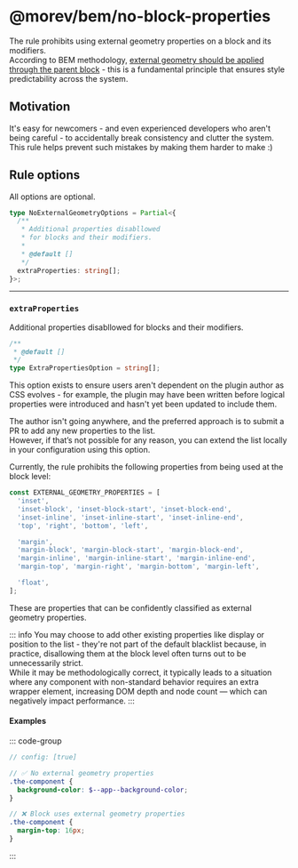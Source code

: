 # @morev/bem/no-block-properties

The rule prohibits using external geometry properties on a block and its modifiers. \
According to BEM methodology,
[external geometry should be applied through the parent block](https://en.bem.info/methodology/css/#external-geometry-and-positioning) -
this is a fundamental principle that ensures style predictability across the system.

## Motivation

It's easy for newcomers - and even experienced developers who aren't being careful -
to accidentally break consistency and clutter the system.
This rule helps prevent such mistakes by making them harder to make :)

## Rule options

All options are optional.

```ts
type NoExternalGeometryOptions = Partial<{
  /**
   * Additional properties disabllowed
   * for blocks and their modifiers.
   *
   * @default []
   */
  extraProperties: string[];
}>;
```

---

### `extraProperties`

Additional properties disabllowed for blocks and their modifiers.

```ts
/**
 * @default []
 */
type ExtraPropertiesOption = string[];
```

This option exists to ensure users aren't dependent on the plugin author as CSS evolves -
for example, the plugin may have been written before logical properties were introduced
and hasn't yet been updated to include them.

The author isn't going anywhere, and the preferred approach is to submit a PR to add any new properties to the list. \
However, if that’s not possible for any reason, you can extend the list locally in your configuration using this option.

Currently, the rule prohibits the following properties from being used at the block level:

```ts
const EXTERNAL_GEOMETRY_PROPERTIES = [
  'inset',
  'inset-block', 'inset-block-start', 'inset-block-end',
  'inset-inline', 'inset-inline-start', 'inset-inline-end',
  'top', 'right', 'bottom', 'left',

  'margin',
  'margin-block', 'margin-block-start', 'margin-block-end',
  'margin-inline', 'margin-inline-start', 'margin-inline-end',
  'margin-top', 'margin-right', 'margin-bottom', 'margin-left',

  'float',
];
```

These are properties that can be confidently classified as external geometry properties.

::: info
You may choose to add other existing properties like display or position to the list -
they're not part of the default blacklist because, in practice, disallowing them
at the block level often turns out to be unnecessarily strict. \
While it may be methodologically correct, it typically leads to a situation
where any component with non-standard behavior requires an extra wrapper element,
increasing DOM depth and node count — which can negatively impact performance.
:::


#### Examples

::: code-group

```scss [Default options]
// config: [true]

// ✅ No external geometry properties
.the-component {
  background-color: $--app--background-color;
}

// ❌ Block uses external geometry properties
.the-component {
  margin-top: 16px;
}
```

:::
